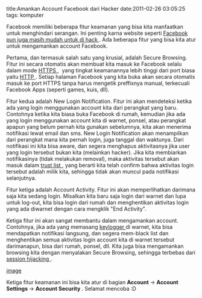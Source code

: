 title:Amankan Account Facebook dari Hacker
date:2011-02-26 03:05:25
tags: komputer

Facebook memiliki beberapa fitur keamanan yang bisa kita manfaatkan untuk menghindari serangan. Ini penting karna website seperti
<a href="http://kecebongsoft.wordpress.com/2011/02/23/hacking-fb-twitter-yahoo-dll-dengan-firesheep/">
 Facebook pun juga masih mudah untuk di hack
</a>
. Ada beberapa fitur yang bisa kita atur untuk mengamankan account Facebook.

Pertama, dan termasuk salah satu yang krusial, adalah Secure Browsing. Fitur ini secara otomatis akan membuat kita masuk ke Facebook selalu dalam mode
<a href="http://en.wikipedia.org/wiki/HTTP_Secure">
 HTTPS
</a>
, &#160;yang tingkat keamanannya lebih tinggi dari port biasa yaitu
<a href="http://en.wikipedia.org/wiki/Hypertext_Transfer_Protocol">
 HTTP
</a>
. Setiap halaman Facebook yang kita buka akan secara otomatis masuk ke port HTTPS tanpa harus mengetik preffixnya manual, terkecuali Facebook Apps (seperti games, kuis, dll).
<!--more-->
Fitur kedua adalah New Login Notification. Fitur ini akan mendeteksi ketika ada yang login menggunakan account kita dari perangkat yang baru. Contohnya ketika kita biasa buka Facebook di rumah, kemudian jika ada yang login menggunakan account kita di warnet, ponsel, atau perangkat apapun yang belum pernah kita gunakan sebelumnya, kita akan menerima notifikasi lewat email dan sms. New Login Notification akan menampilkan dari perangkat mana kita pernah login, juga tanggal dan waktunya.&#160;Dari notifikasi ini kita bisa aware, dan segera menghapus aktivitasnya jika user yang login tersebut bukan kita (melainkan hacker). Jika kita membiarkan notifikasinya (tidak melakukan removal), maka aktivitas tersebut akan masuk dalam
<a href="http://en.wikipedia.org/wiki/Whitelist">
 trust list
</a>
, yang berarti kita telah confirm bahwa aktivitas login tersebut adalah milik kita, sehingga tidak akan muncul pada notifikasi selanjutnya.

Fitur ketiga adalah Account Activity. Fitur ini akan memperlihatkan darimana saja kita sedang login. Misalkan kita baru saja login dari warnet dan lupa untuk log-out, kita bisa login dari rumah dan menghentikan aktivitas login yang ada diwarnet dengan cara mengklik "End Activity".

Ketiga fitur ini akan sangat membantu dalam mengamankan account. Contohnya, jika ada yang memasang
<a href="http://en.wikipedia.org/wiki/Keystroke_logging">
 keylogger
</a>
di warnet, kita bisa mendapatkan notifikasi langsung, dan segera mem-black list dan menghentikan semua aktivitas login account kita di warnet tersebut darimanapun, bisa dari rumah, ponsel, dll. Kita juga bisa mengamankan browsing kita dengan menyalakan Secure Browsing, sehingga terbebas dari
<a href="http://en.wikipedia.org/wiki/Session_hijacking">
 session hijacking
</a>
.

[image](/img/wordpress/2011-02-acc.jpg)

Ketiga fitur keamanan ini bisa kita atur di bagian
<strong>
 Account
</strong>
-&gt;
<strong>
 Account Settings
</strong>
-&gt;
<strong>
 Account Security
</strong>
. Selamat mencoba :D
